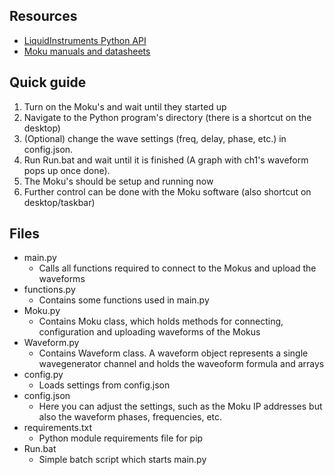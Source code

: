 ## Resources
* [LiquidInstruments Python API](https://www.liquidinstruments.com/products/apis/python-api/)
* [Moku manuals and datasheets](https://www.liquidinstruments.com/resources/supporting-material/product-documentation/)

## Quick guide
1. Turn on the Moku's and wait until they started up
2. Navigate to the Python program's directory (there is a shortcut on the desktop)
3. (Optional) change the wave settings (freq, delay, phase, etc.) in config.json. 
4. Run Run.bat and wait until it is finished (A graph with ch1's waveform pops up once done).
5. The Moku's should be setup and running now
6. Further control can be done with the Moku software (also shortcut on desktop/taskbar)

## Files
* main.py
  * Calls all functions required to connect to the Mokus and upload the waveforms
* functions.py
  * Contains some functions used in main.py
* Moku.py
  * Contains Moku class, which holds methods for connecting, configuration and uploading waveforms of the Mokus
* Waveform.py
  * Contains Waveform class. A waveform object represents a single wavegenerator channel and holds the waveoform formula and arrays
* config.py
  * Loads settings from config.json
* config.json
  * Here you can adjust the settings, such as the Moku IP addresses but also the waveform phases, frequencies, etc.
* requirements.txt
  * Python module requirements file for pip
* Run.bat
  * Simple batch script which starts main.py